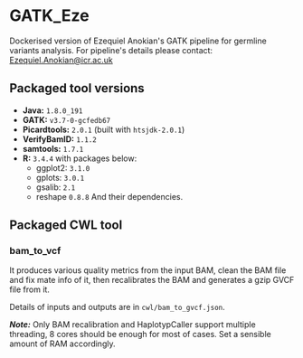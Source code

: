 # GATK_Eze

Dockerised version of Ezequiel Anokian's GATK pipeline for germline variants analysis. For pipeline's details please contact: Ezequiel.Anokian@icr.ac.uk

## Packaged tool versions

* **Java:** `1.8.0_191`
* **GATK:** `v3.7-0-gcfedb67`
* **Picardtools:** `2.0.1` (built with `htsjdk-2.0.1`)
* **VerifyBamID:** `1.1.2`
* **samtools:** `1.7.1`
* **R:** `3.4.4` with packages below:
  * ggplot2: `3.1.0`
  * gplots: `3.0.1`
  * gsalib: `2.1`
  * reshape `0.8.8`
  And their dependencies.

## Packaged CWL tool

### bam_to_vcf

It produces various quality metrics from the input BAM, clean the BAM file and fix mate info of it, then recalibrates the BAM and generates a gzip GVCF file from it.

Details of inputs and outputs are in `cwl/bam_to_gvcf.json`.

***Note:*** Only BAM recalibration and HaplotypCaller support multiple threading, 8 cores should be enough for most of cases. Set a sensible amount of RAM accordingly.